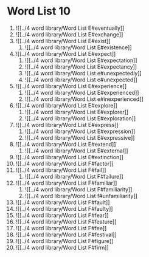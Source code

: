 # Word List 10

1. ![[../4 word library/Word List E#eventually]]
2. ![[../4 word library/Word List E#exchange]]
3. ![[../4 word library/Word List E#exist]]
   1. ![[../4 word library/Word List E#existence]]
4. ![[../4 word library/Word List E#expect]]
   1. ![[../4 word library/Word List E#expectation]]
   2. ![[../4 word library/Word List E#expectancy]]
   3. ![[../4 word library/Word List e#unexpectedly]]
   4. ![[../4 word library/Word List e#unexpected]]
5. ![[../4 word library/Word List E#experience]]
   1. ![[../4 word library/Word List E#experienced]]
   2. ![[../4 word library/Word List e#inexperienced]]
6. ![[../4 word library/Word List E#explore]]
   1. ![[../4 word library/Word List E#explorer]]
   2. ![[../4 word library/Word List E#exploration]]
7. ![[../4 word library/Word List E#express]]
   1. ![[../4 word library/Word List E#expression]]
   2. ![[../4 word library/Word List E#expressive]]
8. ![[../4 word library/Word List E#extend]]
   1. ![[../4 word library/Word List E#external]]
9. ![[../4 word library/Word List E#extinction]]
10. ![[../4 word library/Word List F#factor]]
11. ![[../4 word library/Word List F#fail]]
    1. ![[../4 word library/Word List F#failure]]
12. ![[../4 word library/Word List F#familiar]]
    1. ![[../4 word library/Word List F#familiarity]]
    2. ![[../4 word library/Word List f#unfamiliarity]]
13. ![[../4 word library/Word List F#fault]]
14. ![[../4 word library/Word List F#faulty]]
15. ![[../4 word library/Word List F#fear]]
16. ![[../4 word library/Word List F#feature]]
17. ![[../4 word library/Word List F#fee]]
18. ![[../4 word library/Word List F#festival]]
19. ![[../4 word library/Word List F#figure]]
20. ![[../4 word library/Word List F#firm]]
